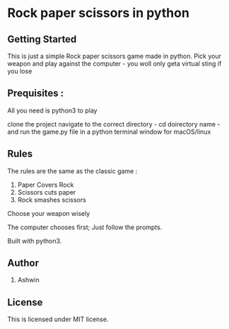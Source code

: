 # Rock paper scissors in python 

## Getting Started
This is just a simple Rock paper scissors game made in python. Pick your weapon and play against the computer - you woll only geta virtual sting if you lose

## Prequisites :
All you need is python3 to play

clone the project navigate to the correct directory - cd doirectory name - and run the game.py file in a python terminal window for macOS/linux

## Rules
The rules are the same as the classic game :
1. Paper Covers Rock
2. Scissors cuts paper
3. Rock smashes scissors

Choose your weapon wisely

The computer chooses first; Just follow the prompts.

Built with python3.

## Author 
1. Ashwin 

## License
This is licensed under MIT license.